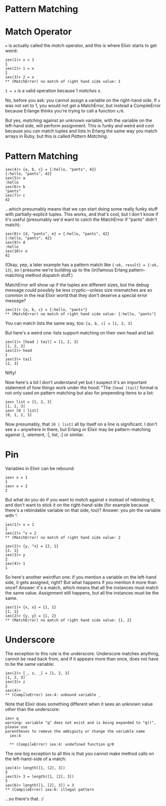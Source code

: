 # Pattern Matching

# Match Operator

`=` is actually called the _match_ operator, and this is where Elixir starts to
get weird:

```
iex(1)> x = 1
1
iex(2)> 1 = x
1
iex(3)> 2 = x
** (MatchError) no match of right hand side value: 1
```

`1 = x` is a valid operation because 1 _matches_ x.

No, before you ask: you cannot assign a variable on the right-hand side. If `x`
was not set to 1, you would not get a MatchError, but instead a CompileError
because Erlange thinks you're trying to call a function `x/0`.

But yes, _matching_ against an unknown variable, with the variable on the
left-hand side, will perform assignment. This is funky and weird and cool
because you can match tuples and lists in Erlang the same way you match arrays
in Ruby, but this is called _Pattern Matching_.

# Pattern Matching

```
iex(4)> {a, b, c} = {:hello, "pants", 42}
{:hello, "pants", 42}
iex(5)> a
:hello
iex(6)> b
"pants"
iex(7)> c
42
```

...which presumably means that we can start doing some really funky stuff with
partially-explicit tuples. This works, and that's cool, but I don't know if it's
useful (presumably we'd want to catch the MatchError if "pants" didn't match):

```
iex(8)> {d, "pants", e} = {:hello, "pants", 42}
{:hello, "pants", 42}
iex(9)> d
:hello
iex(10)> e
42
```

(Okay, yep, a later example has a pattern match like `{:ok, result} = {:ok,
13}`, so I presume we're building up to the (in)famous Erlang pattern-matching
method dispatch stuff.)

MatchError will show up if the tuples are different sizes, but the debug message
could possibly be less cryptic--unless size mismatches are so common in the real
Elixir world that they don't deserve a special error message?

```
iex(1)> {a, b, c} = {:hello, "pants"}
** (MatchError) no match of right hand side value: {:hello, "pants"}
```

You can match lists the same way, too: `[a, b, c] = [1, 2, 3]`

But here's a weird one: lists support matching on their own head and tail:

```
iex(1)> [head | tail] = [1, 2, 3]
[1, 2, 3]
iex(2)> head
1
iex(3)> tail
[2, 3]
```

Nifty!

Now here's a bit I don't understand yet but I suspect it's an important
statement of how things work under the hood: "The `[head |tail]` format is not
only used on pattern matching but also for prepending items to a list:

```
iex> list = [1, 2, 3]
[1, 2, 3]
iex> [0 | list]
[0, 1, 2, 3]
```

Now presumably, that `[0 | list]` all by itself on a line is significant. I
don't see a `=` anywhere in there, but Erlang or Elixir may be pattern-matching
against :[, :element, :|, list, :] or similar.

# Pin

Variables in Elixir can be rebound:

```
iex> x = 1
1
iex> x = 2
2
```

But what do you do if you want to _match_ against x instead of rebinding it, and
don't want to stick it on the right-hand-side (for example because there's a
rebindable variable on that side, too)? Answer: you pin the variable with ^.

```
iex(1)> x = 1
1
iex(2)> ^x = 2
** (MatchError) no match of right hand side value: 2

iex(2)> {y, ^x} = {2, 1}
{2, 1}
iex(3)> y
2
iex(4)> 1
1
```

So here's another weirdfun one: if you mention a variable on the left-hand side,
it gets assigned, right? But what happens if you mention it more than once?
Answer: it's a match, which means that all the instances must match the same
value. Assignment still happens, but all the instances must be the same.

```
iex(1)> {x, x} = {1, 1}
{1, 1}
iex(2)> {y, y} = {1, 2}
** (MatchError) no match of right hand side value: {1, 2}
```

# Underscore

The exception to this rule is the underscore. Underscore matches anything,
cannot be read back from, and if it appears more than once, does not have to be
the same variable:

```
iex(2)> [_, z, _] = [1, 2, 3]
[1, 2, 3]
iex(3)> z
2
iex(4)> _
** (CompileError) iex:4: unbound variable _
```

Note that Elixir does something different when it sees an unknown value _other_
than the underscore:

```
iex> q
warning: variable "q" does not exist and is being expanded to "q()", please use
parentheses to remove the ambiguity or change the variable name
  iex:4

  ** (CompileError) iex:4: undefined function q/0
```

The one big exception to all this is that you cannot make method calls on the
left-hand-side of a match:

```
iex(4)> length([1, [2], 3])
3
iex(5)> 3 = length([1, [2], 3])
3
iex(6)> length([1, [2], 3]) = 3
** (CompileError) iex:6: illegal pattern
```

...so there's that. :/
